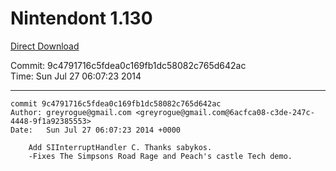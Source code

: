 # Nintendont 1.130
[Direct Download](./Nintendont.zip)

Commit: 9c4791716c5fdea0c169fb1dc58082c765d642ac  
Time: Sun Jul 27 06:07:23 2014   

-----

```
commit 9c4791716c5fdea0c169fb1dc58082c765d642ac
Author: greyrogue@gmail.com <greyrogue@gmail.com@6acfca08-c3de-247c-4448-9f1a92385553>
Date:   Sun Jul 27 06:07:23 2014 +0000

    Add SIInterruptHandler C. Thanks sabykos.
    -Fixes The Simpsons Road Rage and Peach's castle Tech demo.
```
